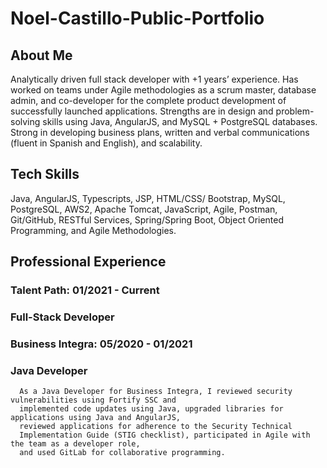 # Noel-Castillo-Public-Portfolio

## About Me

   Analytically driven full stack developer with +1 years’ experience. Has
   worked on teams under Agile methodologies as a scrum master,
   database admin, and co-developer for the complete product
   development of successfully launched applications. Strengths are in
   design and problem-solving skills using Java, AngularJS, and MySQL + PostgreSQL
   databases. Strong in developing business plans, written and verbal
   communications (fluent in Spanish and English), and scalability.
   
## Tech Skills

  Java, AngularJS, Typescripts, JSP, HTML/CSS/
  Bootstrap, MySQL, PostgreSQL, AWS2, Apache
  Tomcat, JavaScript, Agile, Postman,
  Git/GitHub, RESTful Services, Spring/Spring Boot, Object
  Oriented Programming, and Agile Methodologies.
  
## Professional Experience

  ### Talent Path: 01/2021 - Current
  ### Full-Stack Developer
  
  ### Business Integra: 05/2020 - 01/2021
  ### Java Developer
      As a Java Developer for Business Integra, I reviewed security vulnerabilities using Fortify SSC and
      implemented code updates using Java, upgraded libraries for applications using Java and AngularJS,
      reviewed applications for adherence to the Security Technical
      Implementation Guide (STIG checklist), participated in Agile with the team as a developer role,
      and used GitLab for collaborative programming.
            
